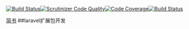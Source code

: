[![Build Status](https://travis-ci.org/haichenglouzhu/xingzhilong-laravel-extentive.svg?branch=master)](https://travis-ci.org/haichenglouzhu/xingzhilong-laravel-extentive)[![Scrutinizer Code Quality](https://scrutinizer-ci.com/g/haichenglouzhu/xingzhilong-laravel-extentive/badges/quality-score.png?b=master)](https://scrutinizer-ci.com/g/haichenglouzhu/xingzhilong-laravel-extentive/?branch=master)[![Code Coverage](https://scrutinizer-ci.com/g/haichenglouzhu/xingzhilong-laravel-extentive/badges/coverage.png?b=master)](https://scrutinizer-ci.com/g/haichenglouzhu/xingzhilong-laravel-extentive/?branch=master)[![Build Status](https://scrutinizer-ci.com/g/haichenglouzhu/xingzhilong-laravel-extentive/badges/build.png?b=master)](https://scrutinizer-ci.com/g/haichenglouzhu/xingzhilong-laravel-extentive/build-status/master)

[简书](http://www.jianshu.com)
##laravel扩展包开发